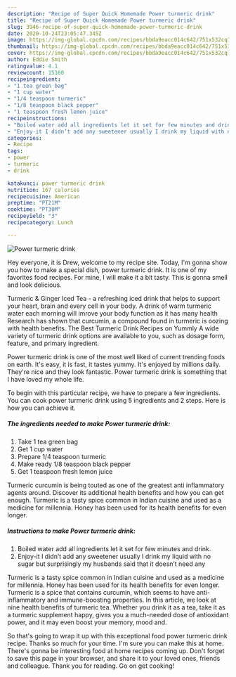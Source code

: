 ```yaml
---
description: "Recipe of Super Quick Homemade Power turmeric drink"
title: "Recipe of Super Quick Homemade Power turmeric drink"
slug: 3946-recipe-of-super-quick-homemade-power-turmeric-drink
date: 2020-10-24T23:05:47.345Z
image: https://img-global.cpcdn.com/recipes/bbda9eacc014c642/751x532cq70/power-turmeric-drink-recipe-main-photo.jpg
thumbnail: https://img-global.cpcdn.com/recipes/bbda9eacc014c642/751x532cq70/power-turmeric-drink-recipe-main-photo.jpg
cover: https://img-global.cpcdn.com/recipes/bbda9eacc014c642/751x532cq70/power-turmeric-drink-recipe-main-photo.jpg
author: Eddie Smith
ratingvalue: 4.1
reviewcount: 15160
recipeingredient:
- "1 tea green bag"
- "1 cup water"
- "1/4 teaspoon turmeric"
- "1/8 teaspoon black pepper"
- "1 teaspoon fresh lemon juice"
recipeinstructions:
- "Boiled water add all ingredients let it set for few minutes and drink."
- "Enjoy-it I didn’t add any sweetener usually I drink my liquid with no sugar but surprisingly my husbands said that it doesn’t need any"
categories:
- Recipe
tags:
- power
- turmeric
- drink

katakunci: power turmeric drink 
nutrition: 167 calories
recipecuisine: American
preptime: "PT21M"
cooktime: "PT30M"
recipeyield: "3"
recipecategory: Lunch

---
```



![Power turmeric drink](https://img-global.cpcdn.com/recipes/bbda9eacc014c642/751x532cq70/power-turmeric-drink-recipe-main-photo.jpg)

Hey everyone, it is Drew, welcome to my recipe site. Today, I'm gonna show you how to make a special dish, power turmeric drink. It is one of my favorites food recipes. For mine, I will make it a bit tasty. This is gonna smell and look delicious.

Turmeric &amp; Ginger Iced Tea - a refreshing iced drink that helps to support your heart, brain and every cell in your body. A drink of warm turmeric water each morning will imrove your body function as it has many health Research has shown that curcumin, a compound found in turmeric is oozing with health benefits. The Best Turmeric Drink Recipes on Yummly A wide variety of turmeric drink options are available to you, such as dosage form, feature, and primary ingredient.

Power turmeric drink is one of the most well liked of current trending foods on earth. It's easy, it is fast, it tastes yummy. It's enjoyed by millions daily. They're nice and they look fantastic. Power turmeric drink is something that I have loved my whole life.


To begin with this particular recipe, we have to prepare a few ingredients. You can cook power turmeric drink using 5 ingredients and 2 steps. Here is how you can achieve it.

<!--inarticleads1-->

##### The ingredients needed to make Power turmeric drink:

1. Take 1 tea green bag
1. Get 1 cup water
1. Prepare 1/4 teaspoon turmeric
1. Make ready 1/8 teaspoon black pepper
1. Get 1 teaspoon fresh lemon juice


Turmeric curcumin is being touted as one of the greatest anti inflammatory agents around. Discover its additional health benefits and how you can get enough. Turmeric is a tasty spice common in Indian cuisine and used as a medicine for millennia. Honey has been used for its health benefits for even longer. 

<!--inarticleads2-->

##### Instructions to make Power turmeric drink:

1. Boiled water add all ingredients let it set for few minutes and drink.
1. Enjoy-it I didn’t add any sweetener usually I drink my liquid with no sugar but surprisingly my husbands said that it doesn’t need any


Turmeric is a tasty spice common in Indian cuisine and used as a medicine for millennia. Honey has been used for its health benefits for even longer. Turmeric is a spice that contains curcumin, which seems to have anti-inflammatory and immune-boosting properties. In this article, we look at nine health benefits of turmeric tea. Whether you drink it as a tea, take it as a turmeric supplement happy, gives you a much-needed dose of antioxidant power, and it may even boost your memory, mood and. 

So that's going to wrap it up with this exceptional food power turmeric drink recipe. Thanks so much for your time. I'm sure you can make this at home. There's gonna be interesting food at home recipes coming up. Don't forget to save this page in your browser, and share it to your loved ones, friends and colleague. Thank you for reading. Go on get cooking!
